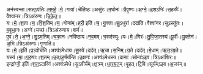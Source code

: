 

  
अन॑स्वन्ता।सत्ऽप॑तिः।म॒म॒हे॒।मे॒।गावा॑।चेति॑ष्ठः।असु॑रः।म॒घोनः॑।त्रै॒वृ॒ष्णः।अ॒ग्ने॒।द॒शऽभिः॑।स॒हस्रैः॑।वैश्वा॑नर।त्रिऽअ॑रुणः।चि॒के॒त॒॥  
यः।मे॒।श॒ता।च॒।विं॒श॒तिम्।च॒।गोना॑म्।हरी॒ इति॑।च॒।यु॒क्ता।सु॒ऽधुरा॑।ददा॑ति।वैश्वा॑नर।सुऽस्तु॑तः।व॒वृ॒धा॒नः।अग्ने॑।यच्छ॑।त्रिऽअ॑रुणाय।शर्म॑॥  
ए॒व।ते॒।अ॒ग्ने॒।सु॒ऽम॒तिम्।च॒का॒नः।नवि॑ष्ठाय।न॒व॒मम्।त्र॒सद॑स्युः।यः।मे॒।गिरः॑।तु॒वि॒जा॒तस्य॑।पू॒र्वीः।यु॒क्तेन॑।अ॒भि।त्रिऽअ॑रुणः।गृ॒णाति॑॥  
यः।मे॒।इति॑।प्र॒ऽवोच॑ति।अश्व॑ऽमेधाय।सू॒रये॑।दद॑त्।ऋ॒चा।स॒निम्।य॒ते।दद॑त्।मे॒धाम्।ऋ॒त॒ऽय॒ते॥  
यस्य॑।मा॒।प॒रु॒षाः।श॒तम्।उ॒त्ऽह॒र्षय॑न्ति।उ॒क्षणः॑।अश्व॑ऽमेधस्य।दानाः॑।सोमाः॑ऽइव।त्रिऽआ॑शिरः॥  
इन्द्रा॑ग्नी॒ इति॑।श॒त॒ऽदाव्नि॑।अश्व॑ऽमेधे।सु॒ऽवीर्य॑म्।क्ष॒त्रम्।धा॒र॒य॒त॒म्।बृ॒हत्।दि॒वि।सूर्य॑म्ऽइव।अ॒जर॑म्॥  
